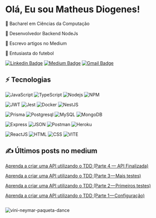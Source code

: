 # Olá, Eu sou Matheus Diogenes!

📌 Bacharel em Ciências da Computação

📌 Desenvolvedor Backend NodeJs

📌 Escrevo artigos no Medium

📌 Entusiasta do futebol


[![Linkedin Badge](https://img.shields.io/badge/-matheusdiogenes-blue?style=flat-square&logo=Linkedin&logoColor=white&link=https://www.linkedin.com/in/matheusdiogenes/)](https://www.linkedin.com/in/matheusdiogenes/)
[![Medium Badge](https://img.shields.io/badge/-@matheusdiogenes98-03a57a?style=flat-square&labelColor=000000&logo=Medium&link=https://medium.com/@matheusdiogenes98/)](https://medium.com/@matheusdiogenes98)
[![Gmail Badge](https://img.shields.io/badge/-matheusdiogenes98@gmail.com-c14438?style=flat-square&logo=Gmail&logoColor=white&link=mailto:matheusdiogenes98@gmail.com)](mailto:matheusdiogenes98@gmail.com)

 
## ⚡ Tecnologias

![JavaScript](https://img.shields.io/badge/-JavaScript-black?style=flat-square&logo=javascript)
![TypeScript](https://img.shields.io/badge/-TypeScript-007ACC?style=flat-square&logo=typescript)
![Nodejs](https://img.shields.io/badge/-Nodejs-black?style=flat-square&logo=Node.js)
![NPM](https://img.shields.io/badge/npm-CB3837?style=flat-square&logo=npm&logoColor=white")

![JWT](https://img.shields.io/badge/JWT-000000?style=flat-square&logo=JSON%20web%20tokens&logoColor=white)
![Jest](https://img.shields.io/badge/Jest-C21325?style=flat-square&logo=jest&logoColor=white)
![Docker](https://img.shields.io/badge/Docker-2CA5E0?style=flat-square&logo=docker&logoColor=white)
![NestJS](https://img.shields.io/badge/nestjs-E0234E?style=flat-square&logo=nestjs&logoColor=white)

![Prisma](https://img.shields.io/badge/-Prisma-black?style=flat-square&logo=prisma)
![Postgresql](https://img.shields.io/badge/PostgreSQL-316192?style=flat-square&logo=postgresql&logoColor=white)
![MySQL](https://img.shields.io/badge/MySQL-005C84?style=flat-square&logo=mysql&logoColor=white)
![MongoDB](https://img.shields.io/badge/MongoDB-4EA94B?style=flat-square&logo=mongodb&logoColor=white)

![Express](https://img.shields.io/badge/Express.js-000000?style=flat-square&logo=express&logoColor=white)
![JSON](https://img.shields.io/badge/json-5E5C5C?style=flat-square&logo=json&logoColor=white)
![Postman](https://img.shields.io/badge/Postman-FF6C37?style=flat-square&logo=Postman&logoColor=white)
![Heroku](https://img.shields.io/badge/Heroku-430098?style=flat-square&logo=heroku&logoColor=white)

![ReactJS](https://img.shields.io/badge/React-20232A?style=flat-square&logo=react&logoColor=61DAFB)
![HTML](https://img.shields.io/badge/HTML5-E34F26?style=flat-square&logo=html5&logoColor=white)
![CSS](https://img.shields.io/badge/CSS3-1572B6?style=flat-square&logo=css3&logoColor=white)
![VITE](https://img.shields.io/badge/Vite-B73BFE?style=flat-square&logo=vite&logoColor=FFD62E)

## ✍️ Últimos posts no medium
[Aprenda a criar uma API utilizando o TDD (Parte 4 — API Finalizada)](https://medium.com/@matheusdiogenes98/aprenda-a-criar-uma-api-utilizando-o-tdd-parte-4-api-finalizada-abc9b0ffb81d)

[Aprenda a criar uma API utilizando o TDD (Parte 3 — Mais testes)](https://medium.com/@matheusdiogenes98/aprenda-a-criar-uma-api-utilizando-o-tdd-parte-3-mais-testes-c117ddc10399?source=your_stories_page-------------------------------------)

[Aprenda a criar uma API utilizando o TDD (Parte 2 — Primeiros testes)](https://medium.com/@matheusdiogenes98/aprenda-a-criar-uma-api-utilizando-o-tdd-parte-2-primeiros-testes-fee027e3796d?source=your_stories_page-------------------------------------)

[Aprenda a criar uma API utilizando o TDD (Parte 1 — Configuração)](https://medium.com/@matheusdiogenes98/aprenda-a-criar-uma-api-utilizando-o-tdd-parte-1-configura%C3%A7%C3%A3o-82d0958fe439?source=your_stories_page-------------------------------------)

## 

![vini-neymar-paqueta-dance](https://user-images.githubusercontent.com/53796789/174686638-4d297c6d-ae4c-47bb-8d06-f80491566302.gif)



